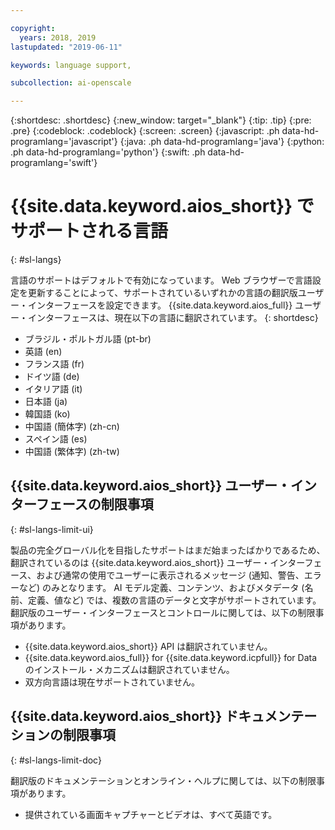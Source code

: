 ```yaml
---

copyright:
  years: 2018, 2019
lastupdated: "2019-06-11"

keywords: language support, 

subcollection: ai-openscale

---
```


{:shortdesc: .shortdesc}
{:new_window: target="_blank"}
{:tip: .tip}
{:pre: .pre}
{:codeblock: .codeblock}
{:screen: .screen}
{:javascript: .ph data-hd-programlang='javascript'}
{:java: .ph data-hd-programlang='java'}
{:python: .ph data-hd-programlang='python'}
{:swift: .ph data-hd-programlang='swift'}

# {{site.data.keyword.aios_short}} でサポートされる言語
{: #sl-langs}

言語のサポートはデフォルトで有効になっています。 Web ブラウザーで言語設定を更新することによって、サポートされているいずれかの言語の翻訳版ユーザー・インターフェースを設定できます。 {{site.data.keyword.aios_full}} ユーザー・インターフェースは、現在以下の言語に翻訳されています。 
{: shortdesc}

- ブラジル・ポルトガル語 (pt-br)
- 英語 (en)
- フランス語 (fr)
- ドイツ語 (de)
- イタリア語 (it)
- 日本語 (ja)
- 韓国語 (ko)
- 中国語 (簡体字) (zh-cn)
- スペイン語 (es)
- 中国語 (繁体字) (zh-tw)

## {{site.data.keyword.aios_short}} ユーザー・インターフェースの制限事項
{: #sl-langs-limit-ui}

製品の完全グローバル化を目指したサポートはまだ始まったばかりであるため、翻訳されているのは {{site.data.keyword.aios_short}} ユーザー・インターフェース、および通常の使用でユーザーに表示されるメッセージ (通知、警告、エラーなど) のみとなります。 AI モデル定義、コンテンツ、およびメタデータ (名前、定義、値など) では、複数の言語のデータと文字がサポートされています。 翻訳版のユーザー・インターフェースとコントロールに関しては、以下の制限事項があります。

- {{site.data.keyword.aios_short}} API は翻訳されていません。
- {{site.data.keyword.aios_full}} for {{site.data.keyword.icpfull}} for Data のインストール・メカニズムは翻訳されていません。
- 双方向言語は現在サポートされていません。

## {{site.data.keyword.aios_short}} ドキュメンテーションの制限事項
{: #sl-langs-limit-doc}

翻訳版のドキュメンテーションとオンライン・ヘルプに関しては、以下の制限事項があります。

- 提供されている画面キャプチャーとビデオは、すべて英語です。

